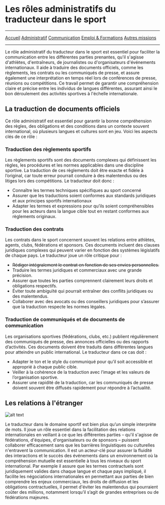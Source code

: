 # Les rôles administratifs du traducteur dans le sport

***
[Accueil](https://github.com/Aime3329/Aime/blob/main/index.md) [Administratif](https://github.com/Aime3329/Aime/blob/main/administratif.md) [Communication](https://github.com/Aime3329/Aime/blob/main/Communication.md) [Emploi & Formations](https://github.com/Aime3329/Aime/blob/main/Emploi%20et%20formation.md) [Autres missions](https://github.com/Aime3329/Aime/blob/main/autres.md)
***
Le rôle administratif du traducteur dans le sport est essentiel pour faciliter la communication entre les différentes parties prenantes, qu'il s'agisse d'athlètes, d'entraîneurs, de journalistes ou d'organisateurs d'événements internationaux. Il aide à traduire des documents officiels, comme les règlements, les contrats ou les communiqués de presse, et assure également une interprétation en temps réel lors de conférences de presse, réunions ou compétitions. Ce travail permet de garantir une compréhension claire et précise entre les individus de langues différentes, assurant ainsi le bon déroulement des activités sportives à l'échelle internationale.

## La traduction de documents officiels
Ce rôle administratif est essentiel pour garantir la bonne compréhension des règles, des obligations et des conditions dans un contexte souvent international, où plusieurs langues et cultures sont en jeu. Voici les aspects clés de ce rôle :

### Traduction des règlements sportifs
Les règlements sportifs sont des documents complexes qui définissent les règles, les procédures et les normes applicables dans une discipline sportive. La traduction de ces règlements doit être exacte et fidèle à l’original, car toute erreur pourrait conduire à des malentendus ou des litiges lors des compétitions. Le traducteur doit donc : 
* Connaître les termes techniques spécifiques au sport concerné
* Assurer que les traductions soient conformes aux standards juridiques et aux principes sportifs internationaux
* Adapter les termes et expressions pour qu’ils soient compréhensibles pour les acteurs dans la langue cible tout en restant conformes aux règlements originaux.

### Traduction des contrats
Les contrats dans le sport concernent souvent les relations entre athlètes, agents, clubs, fédérations et sponsors. Ces documents incluent des clauses juridiques complexes qui peuvent varier en fonction des systèmes législatifs de chaque pays. Le traducteur joue un rôle critique pour :
* ~~Rédiger intégralement le contrat en fonction de ses envies personnelles.~~
* Traduire les termes juridiques et commerciaux avec une grande précision.
* Assurer que toutes les parties comprennent clairement leurs droits et obligations respectifs.
* Éviter toute ambiguïté qui pourrait entraîner des conflits juridiques ou des malentendus.
* Collaborer avec des avocats ou des conseillers juridiques pour s’assurer que la traduction respecte les normes légales.

### Traduction de communiqués et de documents de communication

Les organisations sportives (fédérations, clubs, etc.) publient régulièrement des communiqués de presse, des annonces officielles ou des rapports d’activités. Ces documents doivent être traduits dans différentes langues pour atteindre un public international. Le traducteur dans ce cas doit :
* Adapter le ton et le style du communiqué pour qu’il soit accessible et approprié à chaque public cible.
* Veiller à la cohérence de la traduction avec l’image et les valeurs de l’organisation sportive.
* Assurer une rapidité de la traduction, car les communiqués de presse doivent souvent être diffusés rapidement pour répondre à l’actualité.

## Les relations à l'étranger

![alt text](https://urbanmedia.group/wp-content/uploads/2024/07/WhatsApp-Image-2024-07-27-at-19.36.23-770x446.jpeg)

Le traducteur dans le domaine sportif est bien plus qu’un simple interprète de mots. Il joue un rôle essentiel dans la facilitation des relations internationales en veillant à ce que les différentes parties – qu'il s'agisse de fédérations, d'équipes, d'organisateurs ou de sponsors – puissent collaborer efficacement sans que les barrières linguistiques ou culturelles n'entravent la communication. Il est un acteur-clé pour assurer la fluidité des interactions et le succès des événements dans un environnement où la compréhension mutuelle est essentielle à tous les niveaux du sport international.
Par exemple il assure que les termes contractuels sont juridiquement valides dans chaque langue et chaque pays impliqué, il facilite les négociations internationales en permettant aux parties de bien comprendre les enjeux commerciaux, les droits de diffusion et les obligations contractuelles, il permet d'éviter les malentendus qui pourraient coûter des millions, notamment lorsqu’il s’agit de grandes entreprises ou de fédérations majeures.








